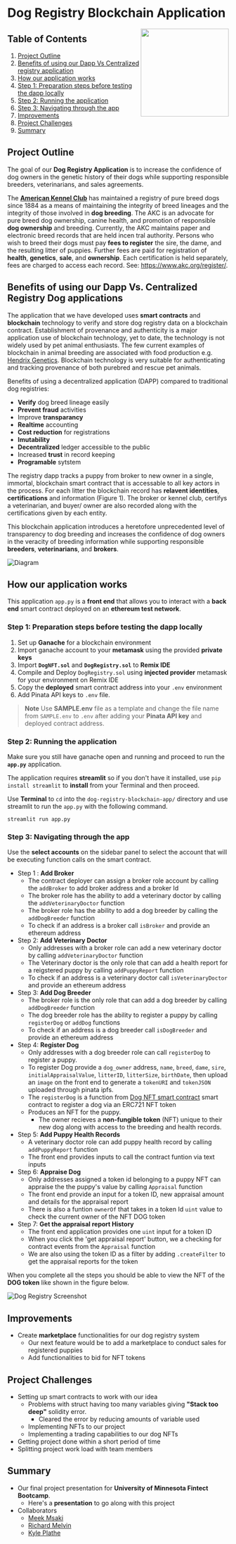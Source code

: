 
# Dog Registry Blockchain Application 

<img align="right" width="200" height="200" src="./dogRegistryLOGO.png">

## Table of Contents
1. [Project Outline](#project-outline)
2. [Benefits of using our Dapp Vs Centralized registry application](#benefits-of-using-our-dapp-vs-centralized-registry-dog-applications)
3. [How our application works](#how-our-application-works)
4. [Step 1: Preparation steps before testing the dapp locally](#step-1-preparation-steps-before-testing-the-dapp-locally)
5. [Step 2: Running the application](#step-2-running-the-application)
6. [Step 3: Navigating through the app](#step-3-navigating-through-the-app)
7. [Improvements](#improvements)
8. [Project Challenges](#project-challenges)
9. [Summary](#summary)

## Project Outline

The goal of our **Dog Registry Application** is to increase the confidence of dog owners in the genetic history of their dogs while supporting responsible breeders, veterinarians, and sales agreements.

 The **[American Kennel Club](https://www.akc.org/)** has maintained a registry of pure breed dogs since 1884 as a means of maintaining the integrity of breed lineages and the integrity of those involved in **dog breeding**. The AKC is an advocate for pure breed dog ownership, canine health, and promotion of responsible **dog ownership** and breeding. Currently, the AKC maintains paper and electronic breed records that are held incen tral authority. Persons who wish to breed their dogs must pay **fees to register** the sire, the dame, and the resulting litter of puppies. Further fees are paid for registration of **health**, **genetics**, **sale**, and **ownership**. Each certification is held separately, fees are charged to access each record. See: https://www.akc.org/register/.
 
## Benefits of using our Dapp Vs. Centralized Registry Dog applications

The application that we have developed uses **smart contracts** and **blockchain** technology to verify and store dog registry data on a blockchain contract. Establishment of provenance and authenticity is a major application use of blockchain technology, yet to date, the technology is not widely used by pet animal enthusiasts. The few current examples of blockchain in animal breeding are associated with food production e.g. [Hendrix Genetics](https://www.hendrix-genetics.com/en/news/hendrix-genetics-innovates-blockchain/). Blockchain technology is very suitable for authenticating and tracking provenance of both purebred and rescue pet animals.

Benefits of using a decentralized application (DAPP) compared to traditional dog registries: 
- **Verify** dog breed lineage easily
- **Prevent fraud** activities
- Improve **transparancy**
- **Realtime** accounting
- **Cost reduction** for registrations
- **Imutability**
- **Decentralized** ledger accessible to the public
- Increased **trust** in record keeping
- **Programable** sytstem

The registry dapp tracks a puppy from broker to new owner in a single, immortal, blockchain smart contract that is accessable to all key actors in the process. For each litter the blockchain record has **relavent identities**, **certifications** and information (Figure 1). The broker or kennel club, certifys a veterinarian, and buyer/ owner are also recorded along with the certifications given by each entity. 

This blockchain application introduces a heretofore unprecedented level of transparency to dog breeding and increases the confidence of dog owners in the veracity of breeding information while supporting responsible **breeders**, **veterinarians**, and **brokers**.

![Diagram](DogRegistryChain.png)

## How our application works

This application `app.py` is a **front end** that allows you to interact with a **back end** smart contract deployed on an **ethereum test network**.

### Step 1: Preparation steps before testing the dapp locally

1. Set up **Ganache** for a blockchain environment
2. Import ganache account to your **metamask** using the provided **private keys**
3. Import **`DogNFT.sol`** and **`DogRegistry.sol`** to **Remix IDE**
4. Compile and Deploy `DogRegistry.sol`  using **injected provider** metamask for your environment on Remix IDE
5. Copy the **deployed** smart contract address into your `.env` environment
6. Add Pinata API keys to `.env` file. 

> **Note**
Use **SAMPLE.env** file as a template and change the file name from `SAMPLE.env` to `.env` after adding your **Pinata API key** and deployed contract address.

### Step 2: Running the application

Make sure you still have ganache open and running and proceed to run the **`app.py`** application. 

The application requires **streamlit** so if you don't have it installed, use `pip install streamlit` to **install** from your Terminal and then proceed.

Use **Terminal** to `cd` into the `dog-registry-blockchain-app/` directory and use streamlit to run the `app.py` with the following command.

```
streamlit run app.py
```

### Step 3: Navigating through the app

Use the **select accounts** on the sidebar panel to select the account that will be executing function calls on the smart contract. 

- Step 1 : **Add Broker**
    - The contract deployer can assign a broker role account by calling the `addBroker` to add broker address and a broker Id
    - The broker role has the ability to add a veterinary doctor by calling the `addVeterinaryDoctor` function
    - The broker role has the ability to add a dog breeder by calling the `addDogBreeder` function
    - To check if an address is a broker call `isBroker` and provide an ethereum address
- Step 2: **Add Veterinary Doctor**
    - Only addresses with a broker role can add a new veterinary doctor by calling `addVeterinaryDoctor` function
    - The Veterinary doctor is the only role that can add a health report for a reigstered puppy by calling `addPuppyReport` function
    - To check if an address is a veterinary doctor call `isVeterinaryDoctor` and provide an ethereum address
- Step 3: **Add Dog Breeder**
    - The broker role is the only role that can add a dog breeder by calling `addDogBreeder` function
    - The dog breeder role has the ability to register a puppy by calling `registerDog` or `addDog` functions
    - To check if an address is a dog breeder call `isDogBreeder` and provide an ethereum address
- Step 4: **Register Dog**
    - Only addresses with a dog breeder role can call `registerDog` to register a puppy. 
    - To register Dog provide a `dog_owner` address, `name`, `breed`, `dame`, `sire`, `initialAppraisalValue`, `litterID`, `litterSize`, `birthDate`, then upload an `image` on the front end to generate a `tokenURI` and `tokenJSON` uploaded through pinata ipfs. 
    - The `registerDog` is a function from [Dog NFT smart contract](./contracts/DogNFT.sol) smart contract to register a dog via an ERC721 NFT token
    - Produces an NFT for the puppy.
        - The owner recieves a **non-fungible token** (NFT) unique to their new dog along with access to the breeding and health records.
- Step 5: **Add Puppy Health Records**
    - A veterinary doctor role can add puppy health record by calling `addPuppyReport` function
    - The front end provides inputs to call the contract funtion via text inputs
- Step 6: **Appraise Dog**
    - Only addresses assigned a token id belonging to a puppy NFT can appraise the the puppy's value by calling `Appraisal` function
    - The front end provide an input for a token ID, new appraisal amount and details for the appraisal report
    - There is also a funtion `ownerOf` that takes in a token Id `uint` value to check the current owner of the NFT DOG token
- Step 7: **Get the appraisal report History**
    - The front end application provides one `uint` input for a token ID
    - When you click the 'get appraisal report' button, we a checking for contract events from the `Appraisal` function
    - We are also using the token ID as a filter by adding `.createFilter` to get the appraisal reports for the token

When you complete all the steps you should be able to view the NFT of the **DOG token** like shown in the figure below.

![Dog Registry Screenshot](./dog_registry_screenshot.jpg)

## Improvements

- Create **marketplace** functionalities for our dog registry system
    - Our next feature would be to add a marketplace to conduct sales for registered puppies
    - Add functionalities to bid for NFT tokens

## Project Challenges

- Setting up smart contracts to work with our idea
    - Problems with struct having too many variables giving **"Stack too deep"** solidity error. 
        - Cleared the error by reducing amounts of variable used
    - Implementing NFTs to our project 
    - Implementing a trading capabilities to our dog NFTs
- Getting project done within a short period of time
- Splitting project work load with team members


## Summary

- Our final project presentation for **University of Minnesota Fintect Bootcamp**. 
    - Here's a **presentation** to go along with this project
- Collaborators
    - [Meek Msaki](https://github.com/mmsaki)
    - [Richard Melvin](https://github.com/rgmelvin)
    - [Kyle Plathe](https://github.com/kyleplathe)
